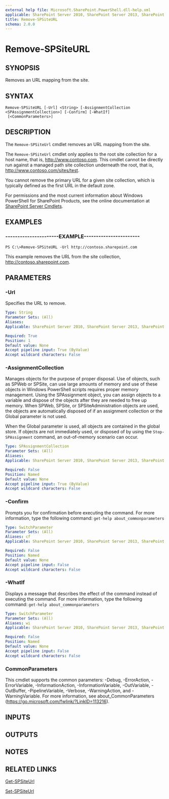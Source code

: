 ```yaml
---
external help file: Microsoft.SharePoint.PowerShell.dll-help.xml
applicable: SharePoint Server 2010, SharePoint Server 2013, SharePoint Server 2016, SharePoint Server 2019
title: Remove-SPSiteURL
schema: 2.0.0
---
```


# Remove-SPSiteURL

## SYNOPSIS
Removes an URL mapping from the site.


## SYNTAX

```
Remove-SPSiteURL [-Url] <String> [-AssignmentCollection <SPAssignmentCollection>] [-Confirm] [-WhatIf]
 [<CommonParameters>]
```

## DESCRIPTION
The `Remove-SPSiteUrl` cmdlet removes an URL mapping from the site.

The `Remove-SPSiteUrl` cmdlet only applies to the root site collection for a host name, that is, http://www.contoso.com.
This cmdlet cannot be directly run against a managed path site collection underneath the root, that is, http://www.contoso.com/sites/test.

You cannot remove the primary URL for a given site collection, which is typically defined as the first URL in the default zone.

For permissions and the most current information about Windows PowerShell for SharePoint Products, see the online documentation at [SharePoint Server Cmdlets](https://docs.microsoft.com/powershell/sharepoint/sharepoint-server/sharepoint-server-cmdlets).


## EXAMPLES

### ----------------------EXAMPLE-----------------------
```
PS C:\>Remove-SPSiteURL -Url http://contoso.sharepoint.com
```

This example removes the URL from the site collection, http://contoso.sharepoint.com.


## PARAMETERS

### -Url
Specifies the URL to remove.

```yaml
Type: String
Parameter Sets: (All)
Aliases: 
Applicable: SharePoint Server 2010, SharePoint Server 2013, SharePoint Server 2016, SharePoint Server 2019

Required: True
Position: 1
Default value: None
Accept pipeline input: True (ByValue)
Accept wildcard characters: False
```

### -AssignmentCollection
Manages objects for the purpose of proper disposal.
Use of objects, such as SPWeb or SPSite, can use large amounts of memory and use of these objects in Windows PowerShell scripts requires proper memory management.
Using the SPAssignment object, you can assign objects to a variable and dispose of the objects after they are needed to free up memory.
When SPWeb, SPSite, or SPSiteAdministration objects are used, the objects are automatically disposed of if an assignment collection or the Global parameter is not used.

When the Global parameter is used, all objects are contained in the global store.
If objects are not immediately used, or disposed of by using the `Stop-SPAssignment` command, an out-of-memory scenario can occur.

```yaml
Type: SPAssignmentCollection
Parameter Sets: (All)
Aliases: 
Applicable: SharePoint Server 2010, SharePoint Server 2013, SharePoint Server 2016, SharePoint Server 2019

Required: False
Position: Named
Default value: None
Accept pipeline input: True (ByValue)
Accept wildcard characters: False
```

### -Confirm
Prompts you for confirmation before executing the command.
For more information, type the following command: `get-help about_commonparameters`

```yaml
Type: SwitchParameter
Parameter Sets: (All)
Aliases: cf
Applicable: SharePoint Server 2010, SharePoint Server 2013, SharePoint Server 2016, SharePoint Server 2019

Required: False
Position: Named
Default value: None
Accept pipeline input: False
Accept wildcard characters: False
```

### -WhatIf
Displays a message that describes the effect of the command instead of executing the command.
For more information, type the following command: `get-help about_commonparameters`

```yaml
Type: SwitchParameter
Parameter Sets: (All)
Aliases: wi
Applicable: SharePoint Server 2010, SharePoint Server 2013, SharePoint Server 2016, SharePoint Server 2019

Required: False
Position: Named
Default value: None
Accept pipeline input: False
Accept wildcard characters: False
```

### CommonParameters
This cmdlet supports the common parameters: -Debug, -ErrorAction, -ErrorVariable, -InformationAction, -InformationVariable, -OutVariable, -OutBuffer, -PipelineVariable, -Verbose, -WarningAction, and -WarningVariable. For more information, see about_CommonParameters (https://go.microsoft.com/fwlink/?LinkID=113216).

## INPUTS

## OUTPUTS

## NOTES

## RELATED LINKS

[Get-SPSiteUrl](Get-SPSiteUrl.md)

[Set-SPSiteUrl](Set-SPSiteUrl.md)
